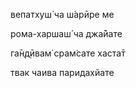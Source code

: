 вепатхуш́ ча ш́арӣре ме

рома-харшаш́ ча джа̄йате

га̄н̣д̣ӣвам̇ срам̇сате хаста̄т

твак чаива паридахйате
